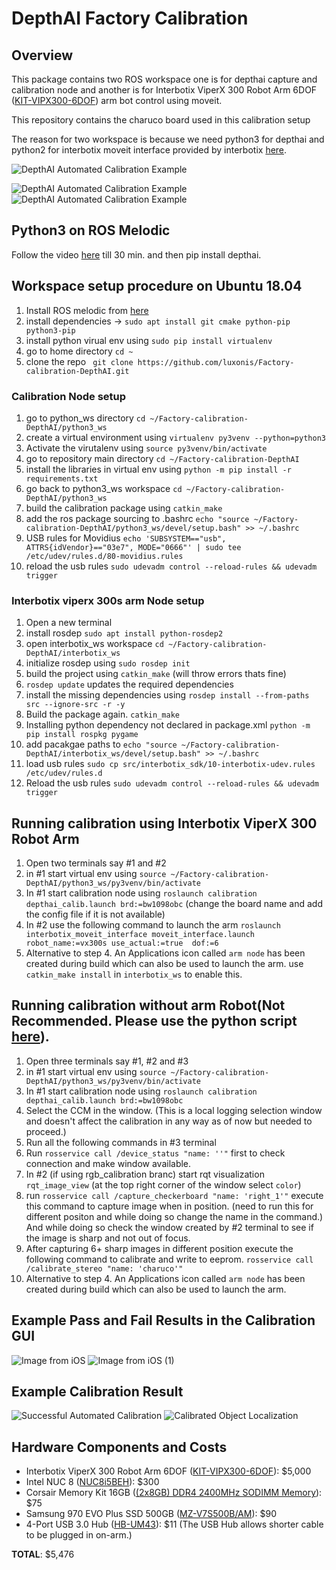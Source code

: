 # DepthAI Factory Calibration

## Overview
This package contains two ROS workspace one is for depthai capture and calibration node and another is for Interbotix ViperX 300 Robot Arm 6DOF ([KIT-VIPX300-6DOF](https://www.trossenrobotics.com/viperx-300-robot-arm-6dof.aspx)) arm bot control using moveit.

This repository contains the charuco board used in this calibration setup

The reason for two workspace is because we need python3 for depthai and python2 for interbotix moveit interface provided by interbotix [here](https://github.com/Interbotix/interbotix_ros_arms/tree/melodic). 

![DepthAI Automated Calibration Example](https://user-images.githubusercontent.com/32992551/103242234-c0ee1700-4912-11eb-881e-93b6a6843afe.jpg)

![DepthAI Automated Calibration Example](https://user-images.githubusercontent.com/32992551/103242260-e0853f80-4912-11eb-96b6-887ef9f0f662.png)
![DepthAI Automated Calibration Example](https://user-images.githubusercontent.com/32992551/103242359-27733500-4913-11eb-9f19-a818bc7fc5e6.jpg)


## Python3 on ROS Melodic
Follow the video [here](https://youtu.be/oxK4ykVh1EE) till 30 min. and then pip install depthai.  

## Workspace setup procedure on Ubuntu 18.04
1. Install ROS melodic from [here](http://wiki.ros.org/melodic/Installation/Ubuntu)
2. install dependencies &#8594; `sudo apt install git cmake python-pip python3-pip`
3. install python virual env using `sudo pip install virtualenv`
4. go to home directory `cd ~`
5. clone the repo ` git clone https://github.com/luxonis/Factory-calibration-DepthAI.git`

### Calibration Node setup
1. go to python_ws directory `cd ~/Factory-calibration-DepthAI/python3_ws`
2. create a virtual environment using `virtualenv py3venv --python=python3`
3. Activate the virutalenv using `source py3venv/bin/activate`
4. go to repository main directory  `cd ~/Factory-calibration-DepthAI`
5. install the libraries in virtual env using `python -m pip install -r requirements.txt`
6. go back to python3_ws workspace `cd ~/Factory-calibration-DepthAI/python3_ws`
7. build the calibration package using `catkin_make`
8. add the ros package sourcing to .bashrc `echo "source ~/Factory-calibration-DepthAI/python3_ws/devel/setup.bash" >> ~/.bashrc`
9. USB rules for Movidius `echo 'SUBSYSTEM=="usb", ATTRS{idVendor}=="03e7", MODE="0666"' | sudo tee /etc/udev/rules.d/80-movidius.rules`
10. reload the usb rules `sudo udevadm control --reload-rules && udevadm trigger`

### Interbotix viperx 300s arm Node setup
1. Open a new terminal
2. install rosdep `sudo apt install python-rosdep2`
3. open interbotix_ws workspace `cd ~/Factory-calibration-DepthAI/interbotix_ws`
4. initialize rosdep using `sudo rosdep init` 
5. build the project using `catkin_make` (will throw errors thats fine)
6. `rosdep update` updates the required dependencies 
7. install the missing dependencies using `rosdep install --from-paths src --ignore-src -r -y`
8. Build the package again. `catkin_make`
9. Installing python dependency not declared in package.xml `python -m pip install rospkg pygame`
10. add pacakgae paths to `echo "source ~/Factory-calibration-DepthAI/interbotix_ws/devel/setup.bash" >> ~/.bashrc`
11. load usb rules `sudo cp src/interbotix_sdk/10-interbotix-udev.rules /etc/udev/rules.d`
12. Reload the usb rules `sudo udevadm control --reload-rules && udevadm trigger`
 

## Running calibration using Interbotix ViperX 300 Robot Arm
1. Open two terminals say #1 and #2
2. in #1 start virtual env using `source ~/Factory-calibration-DepthAI/python3_ws/py3venv/bin/activate`
3. In #1 start calibration node using `roslaunch calibration depthai_calib.launch brd:=bw1098obc` (change the board name and add the config file if it is not available)
4. In #2 use the following command to launch the arm `roslaunch interbotix_moveit_interface moveit_interface.launch robot_name:=vx300s use_actual:=true  dof:=6`
5. Alternative to step 4. An Applications icon called `arm node` has been created during build which can also be used to launch the arm. use `catkin_make install` in `interbotix_ws` to enable this.

## Running calibration without arm Robot(Not Recommended. Please use the python script [here](https://docs.luxonis.com/en/latest/pages/calibration/)).
1. Open three terminals say #1, #2 and #3
2. in #1 start virtual env using `source ~/Factory-calibration-DepthAI/python3_ws/py3venv/bin/activate`
3. In #1 start calibration node using `roslaunch calibration depthai_calib.launch brd:=bw1098obc`
4. Select the CCM in the window. (This is a local logging selection window and doesn't affect the calibration in any way as of now but needed to proceed.)
5. Run all the following commands in #3 terminal
6. Run `rosservice call /device_status "name: ''"` first to check connection and make window available.
7. In #2 (if using rgb_calibration branc) start rqt visualization `rqt_image_view` (at the top right corner of the window select `color`)
8. run `rosservice call /capture_checkerboard "name: 'right_1'"` execute this command to capture image when in position. (need to run this for different positon and while doing so change the name in the command.) And while doing so check the window created by #2 terminal to see if the image is sharp and not out of focus.
9. After capturing 6+ sharp images in different position execute the following command to calibrate and write to eeprom. `rosservice call /calibrate_stereo "name: 'charuco'"`
10. Alternative to step 4. An Applications icon called `arm node` has been created during build which can also be used to launch the arm.

## Example Pass and Fail Results in the Calibration GUI

![Image from iOS](https://user-images.githubusercontent.com/32992551/111221587-5018db80-85a0-11eb-8991-43cc7b35a317.jpg)
![Image from iOS (1)](https://user-images.githubusercontent.com/32992551/111221597-51e29f00-85a0-11eb-91fa-eeed4f26a90d.jpg)

## Example Calibration Result

![Successful Automated Calibration](https://user-images.githubusercontent.com/32992551/98423514-0ba68d80-204c-11eb-8562-119cefe3c158.jpg)
![Calibrated Object Localization](https://user-images.githubusercontent.com/32992551/98423642-87083f00-204c-11eb-8445-6da38587797c.jpg)

## Hardware Components and Costs

 - Interbotix ViperX 300 Robot Arm 6DOF ([KIT-VIPX300-6DOF](https://www.trossenrobotics.com/viperx-300-robot-arm-6dof.aspx)): $5,000
 - Intel NUC 8 ([NUC8i5BEH](https://www.amazon.com/gp/product/B07GX59NY8/ref=ppx_yo_dt_b_asin_title_o00_s00?ie=UTF8&psc=1)): $300
 - Corsair Memory Kit 16GB ([(2x8GB) DDR4 2400MHz SODIMM Memory](https://www.amazon.com/gp/product/B019MRBKYG/ref=ppx_yo_dt_b_asin_title_o00_s00?ie=UTF8&psc=1)): $75
 - Samsung 970 EVO Plus SSD 500GB ([MZ-V7S500B/AM](https://www.amazon.com/gp/product/B07M7Q21N7/ref=ppx_yo_dt_b_asin_title_o00_s00?ie=UTF8&psc=1)): $90
 - 4-Port USB 3.0 Hub ([HB-UM43](https://www.amazon.com/dp/B00JX1ZS5O/ref=cm_sw_r_oth_api_glc_fabc_gi42FbR87JEAW?_encoding=UTF8&psc=1)): $11
  (The USB Hub allows shorter cable to be plugged in on-arm.)
 
 **TOTAL**: $5,476 
